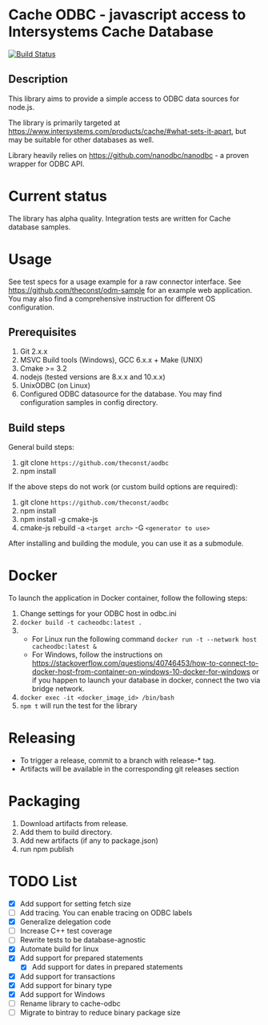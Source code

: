 # Cache ODBC - javascript access to Intersystems Cache Database
[![Build Status](https://travis-ci.org/theconst/aodbc.svg?branch=master)](https://travis-ci.org/theconst/aodbc)

## Description
This library aims to provide a simple access to ODBC data sources for node.js.

The library is primarily targeted at https://www.intersystems.com/products/cache/#what-sets-it-apart,
but may be suitable for other databases as well.

Library heavily relies on https://github.com/nanodbc/nanodbc - a proven wrapper for ODBC API.

# Current status

The library has alpha quality.
Integration tests are written for Cache database samples.

# Usage

See test specs for a usage example for a raw connector interface.
See https://github.com/theconst/odm-sample for an example web application.
You may also find a comprehensive instruction for different OS configuration.

## Prerequisites

1. Git 2.x.x
1. MSVC Build tools (Windows), GCC 6.x.x + Make (UNIX)
1. Cmake >= 3.2
1. nodejs (tested versions are 8.x.x and 10.x.x)
1. UnixODBC (on Linux)
1. Configured ODBC datasource for the database. You may find configuration samples in config directory.

## Build steps

General build steps:

1. git clone `https://github.com/theconst/aodbc`
1. npm install

If the above steps do not work (or custom build options are required):

1. git clone `https://github.com/theconst/aodbc`
1. npm install
1. npm install -g cmake-js
1. cmake-js rebuild -a `<target arch>` -G `<generator to use>`

After installing and building the module, you can use it as a submodule.

# Docker
To launch the application in Docker container, follow the following steps:

1. Change settings for your ODBC host in odbc.ini
1. `docker build -t cacheodbc:latest .`
1. 
    - For Linux run the following command
    `docker run -t --network host cacheodbc:latest &`
    - For Windows, follow the instructions on https://stackoverflow.com/questions/40746453/how-to-connect-to-docker-host-from-container-on-windows-10-docker-for-windows or if you happen to launch your database in docker, connect the two via bridge network.
1. `docker exec -it <docker_image_id> /bin/bash`
1. `npm t` will run the test for the library

# Releasing

- To trigger a release, commit to a branch with release-* tag.
- Artifacts will be available in the corresponding git releases section

# Packaging

1. Download artifacts from release.
1. Add them to build directory.
1. Add new artifacts (if any to package.json)
1. run npm publish

# TODO List

- [x] Add support for setting fetch size
- [ ] Add tracing. You can enable tracing on ODBC labels
- [x] Generalize delegation code
- [ ] Increase C++ test coverage
- [ ] Rewrite tests to be database-agnostic
- [x] Automate build for linux
- [x] Add support for prepared statements
    - [x] Add support for dates in prepared statements 
- [x] Add support for transactions
- [x] Add support for binary type
- [x] Add support for Windows
- [ ] Rename library to cache-odbc
- [ ] Migrate to bintray to reduce binary package size